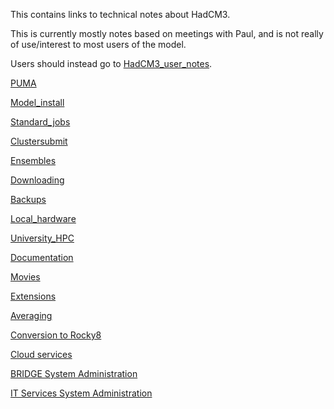 This contains links to technical notes about HadCM3.

This is currently mostly notes based on meetings with Paul, and is not really of use/interest to most users of the model.  

Users should instead go to [HadCM3_user_notes](HadCM3_user_notes.md).  

[PUMA](PUMA.md)

[Model_install](Model_install.md)

[Standard_jobs](Standard_jobs.md)

[Clustersubmit](Clustersubmit.md)

[Ensembles](Ensembles.md)

[Downloading](Downloading.md)

[Backups](Backups.md)

[Local_hardware](Local_hardware.md)

[University_HPC](University_HPC.md)

[Documentation](Documentation.md)

[Movies](Movies.md)

[Extensions](Extensions.md)

[Averaging](Averaging.md)

[Conversion to Rocky8](Rocky8)

[Cloud services](Cloud)

[BRIDGE System Administration](BRIDGESysAdmin)

[IT Services System Administration](SysAdmin)










